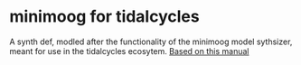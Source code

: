 # minimoog for tidalcycles
 A synth def, modled after the functionality of the minimoog model sythsizer, meant for use in the tidalcycles ecosytem.
 [Based on this manual](https://api.moogmusic.com/sites/default/files/2018-01/Minimoog_Model_D_Manual.pdf)
